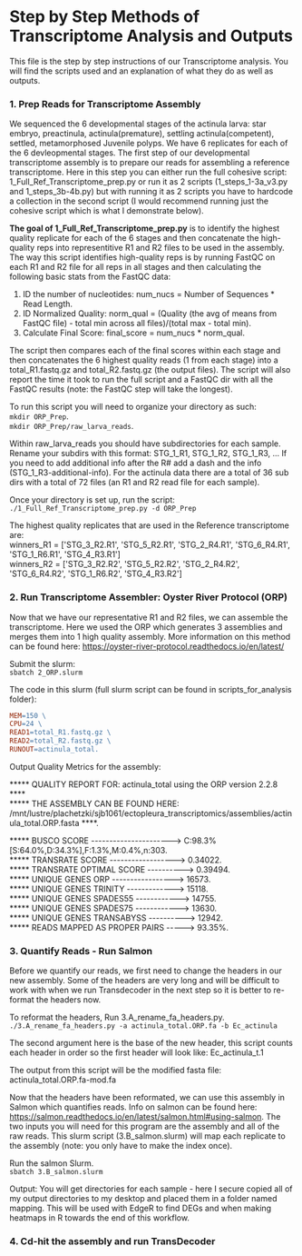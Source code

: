 # Step by Step Methods of Transcriptome Analysis and Outputs

This file is the step by step instructions of our Transcriptome analysis. You will find the scripts used and an explanation of what they do as well as outputs.  

### 1. Prep Reads for Transcriptome Assembly
   We sequenced the 6 developmental stages of the actinula larva: star embryo, preactinula, actinula(premature), settling actinula(competent), settled, metamorphosed Juvenile polyps. We have 6 replicates for each of the 6 devleopmental stages. The first step of our developmental transcriptome assembly is to prepare our reads for assembling a reference transcriptome. Here in this step you can either run the full cohesive script: 1_Full_Ref_Transcriptome_prep.py or run it as 2 scripts (1_steps_1-3a_v3.py and 1_steps_3b-4b.py) but with running it as 2 scripts you have to hardcode a collection in the second script (I would recommend running just the cohesive script which is what I demonstrate below).   
   
   **The goal of 1_Full_Ref_Transcriptome_prep.py** is to identify the highest quality replicate for each of the 6 stages and then concatenate the high-quality reps into representitive R1 and R2 files to be used in the assembly. The way this script identifies high-quality reps is by running FastQC on each R1 and R2 file for all reps in all stages and then calculating the following basic stats from the FastQC data:  
   
  1. ID the number of nucleotides: num_nucs = Number of Sequences * Read Length.  
  2. ID Normalized Quality: norm_qual = (Quality (the avg of means from FastQC file) - total min across all files)/(total max - total min).  
  3. Calculate Final Score: final_score = num_nucs * norm_qual.   

   The script then compares each of the final scores within each stage and then concatenates the 6 highest quality reads (1 from each stage) into a total_R1.fastq.gz and total_R2.fastq.gz (the output files). The script will also report the time it took to run the full script and a FastQC dir with all the FastQC results (note: the FastQC step will take the longest). 
   
   To run this script you will need to organize your directory as such:   
    `mkdir ORP_Prep`.  
    `mkdir ORP_Prep/raw_larva_reads`.    
    
   Within raw_larva_reads you should have subdirectories for each sample. Rename your subdirs with this format: STG_1_R1, STG_1_R2, STG_1_R3, ... If you need to add additional info after the R# add a dash and the info (STG_1_R3-additional-info). For the actinula data there are a total of 36 sub dirs with a total of 72 files (an R1 and R2 read file for each sample).   
   
   Once your directory is set up, run the script:   
   `./1_Full_Ref_Transcriptome_prep.py -d ORP_Prep`  
    
   The highest quality replicates that are used in the Reference transcriptome are:  
   winners_R1 = ['STG_3_R2.R1', 'STG_5_R2.R1', 'STG_2_R4.R1', 'STG_6_R4.R1', 'STG_1_R6.R1', 'STG_4_R3.R1']   
   winners_R2 = ['STG_3_R2.R2', 'STG_5_R2.R2', 'STG_2_R4.R2', 'STG_6_R4.R2', 'STG_1_R6.R2', 'STG_4_R3.R2']  
   
   
### 2. Run Transcriptome Assembler: Oyster River Protocol (ORP)    
   Now that we have our representative R1 and R2 files, we can assemble the transcriptome. Here we used the ORP which generates 3 assemblies and merges them into 1 high quality assembly. More information on this method can be found here: https://oyster-river-protocol.readthedocs.io/en/latest/  
   
   Submit the slurm:   
   `sbatch 2_ORP.slurm`  
   
   The code in this slurm (full slurm script can be found in scripts_for_analysis folder):   
   ```oyster.mk \   
   MEM=150 \   
   CPU=24 \   
   READ1=total_R1.fastq.gz \   
   READ2=total_R2.fastq.gz \   
   RUNOUT=actinula_total.  
   ```

   Output Quality Metrics for the assembly:  
   
   *****  QUALITY REPORT FOR: actinula_total using the ORP version 2.2.8 ****    
   *****  THE ASSEMBLY CAN BE FOUND HERE: /mnt/lustre/plachetzki/sjb1061/ectopleura_transcriptomics/assemblies/actinula_total.ORP.fasta ****.   

   *****  BUSCO SCORE ---------------------->      C:98.3%[S:64.0%,D:34.3%],F:1.3%,M:0.4%,n:303.  
   *****  TRANSRATE SCORE ------------------>      0.34022.  
   *****  TRANSRATE OPTIMAL SCORE ---------->      0.39494.  
   *****  UNIQUE GENES ORP ----------------->      16573.  
   *****  UNIQUE GENES TRINITY ------------->      15118.  
   *****  UNIQUE GENES SPADES55 ------------>      14755.  
   *****  UNIQUE GENES SPADES75 ------------>      13630.  
   *****  UNIQUE GENES TRANSABYSS ---------->      12942.  
   *****  READS MAPPED AS PROPER PAIRS ----->      93.35%.  	


### 3. Quantify Reads - Run Salmon
   Before we quantify our reads, we first need to change the headers in our new assembly. Some of the headers are very long and will be difficult to work with when we run Transdecoder in the next step so it is better to re-format the headers now. 
   
   To reformat the headers, Run 3.A_rename_fa_headers.py.   
   `./3.A_rename_fa_headers.py -a actinula_total.ORP.fa -b Ec_actinula`   
   
   The second argument here is the base of the new header, this script counts each header in order so the first header will look like: Ec_actinula_t.1   
  
   The output from this script will be the modified fasta file:  actinula_total.ORP.fa-mod.fa
     
   Now that the headers have been reformated, we can use this assembly in Salmon which quantifies reads. Info on salmon can be found here: https://salmon.readthedocs.io/en/latest/salmon.html#using-salmon. The two inputs you will need for this program are the assembly and all of the raw reads. This slurm script (3.B_salmon.slurm) will map each replicate to the assembly (note: you only have to make the index once). 
   
   Run the salmon Slurm.  
   `sbatch 3.B_salmon.slurm`  
   
   Output: You will get directories for each sample - here I secure copied all of my output directories to my desktop and placed them in a folder named mapping. This will be used with EdgeR to find DEGs and when making heatmaps in R towards the end of this workflow. 
   
### 4. Cd-hit the assembly and run TransDecoder 
   
   
   
   
   
   
   
   

